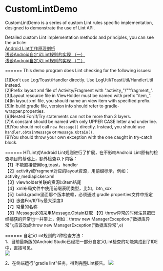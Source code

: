 CustomLintDemo
===============
CustomLintDemo is a series of custom Lint rules specific implementation, designed to demonstrate
 the use of Lint API.  
 
Detailed custom Lint implementation methods and principles, you can see the article:  
[Android Lint工作原理剖析](http://carrotsight.com/2016/06/21/Android%20Lint%E5%B7%A5%E4%BD%9C%E5%8E%9F%E7%90%86%E5%89%96%E6%9E%90.html)  
[浅谈Android自定义Lint规则的实现 （一）](http://carrotsight.com/2016/01/29/%E6%B5%85%E8%B0%88Android%E8%87%AA%E5%AE%9A%E4%B9%89Lint%E8%A7%84%E5%88%99%E7%9A%84%E5%AE%9E%E7%8E%B0%20%EF%BC%88%E4%B8%80%EF%BC%89.html)  
[浅谈Android自定义Lint规则的实现 （二）](http://carrotsight.com/2016/02/01/%E6%B5%85%E8%B0%88Android%E8%87%AA%E5%AE%9A%E4%B9%89Lint%E8%A7%84%E5%88%99%E7%9A%84%E5%AE%9E%E7%8E%B0%20%EF%BC%88%E4%BA%8C%EF%BC%89.html)
   
======
This demo program does Lint checking for the following issues:  

[1]Don't use Log/Toast/Handler directly. Use LogUtil/ToastUtil/HandlerUtil instead.  
[2]Prefix layout xml file of Activity/Fragment with "activity_"/""fragment_".  
[3]Layout resource file in ViewHolder must be named with prefix "item_".  
[4]In layout xml file, you should name an view item with specified prefix.  
[5]In build.gradle file, version info should refer to gradle-wrapper.properties.  
[6]Nested For/If/Try statements can not be more than 3 layers.  
[7]A constant should be named with only UPPER CASE letter and underline.  
[8]You should not call `new Message()` directly. Instead, you should use `handler.obtainMessage` 
or `Message.Obtain()`.  
[9]You should throw your own exception with the one caught in try-catch block.   

  
======
HTLint对Android Lint规则进行了扩展，在不影响Android Lint原有的检查项目的基础上，额外检查以下内容：   
【1】不能直接使用log,toast，handler  
【2】activity或fragment对应的layout资源，用前缀标示，例如：activity_mediapicker.xml  
【3】viewholder关联的资源以item结尾  
【4】xml布局文件中使用前缀表明类型，比如，btn_xxx  
【5】build.gradle里面那个版本依赖，必须通过 gradle.properties文件中指定  
【6】嵌套For/If/Try最大深度3  
【7】常量的名称   
【8】Message必须采用Message.Obtain获取 
【9】throw异常的时候注意把已经捕获的异常也一并带上，例如：throw new ManagerException("数据库异常");应该改成throw new ManagerException("数据库异常",e)    

======
自定义Lint规则的2种检查方法：  
1、目前最新版的Android Studio已经把一部分自定义Lint检查的功能集成到了IDE中，直接可见。  
![](http://7xle8x.com1.z0.glb.clouddn.com/16-4-13/85143697.jpg)  
  
2、在终端运行"gradle lint"任务，得到完整Lint报告。 
![](http://7xle8x.com1.z0.glb.clouddn.com/16-1-8/9825338.jpg)



